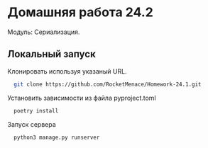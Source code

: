 
# Домашняя работа 24.2

Модуль: Сериализация.


## Локальный запуск

Клонировать используя указаный URL.

```bash
  git clone https://github.com/RocketMenace/Homework-24.1.git
```

Установить зависимости из файла pyproject.toml

```bash
  poetry install
```

Запуск сервера

```bash
  python3 manage.py runserver
```
